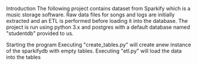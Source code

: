 Introduction
The following project contains dataset from Sparkify which is a music storage software. Raw data files for songs and logs are initially extracted and an ETL is performed before loading it into the database. The project is run using python 3.x and postgres with a default database named "studentdb" provided to us.

Starting the program
Executing "create_tables.py" will create anew  instance of the sparkifydb with empty tables.
Executing "etl.py" will load the data into the tables